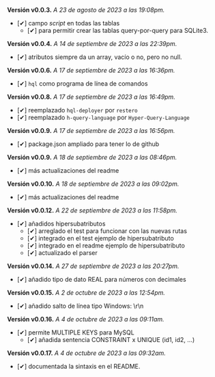 **Versión v0.0.3.** *A 23 de agosto de 2023 a las 19:08pm.*

- [✔] campo *script* en todas las tablas
  - [✔] para permitir crear las tablas query-por-query para SQLite3.

**Versión v0.0.4.** *A 14 de septiembre de 2023 a las 22:39pm.*

- [✔] atributos siempre da un array, vacío o no, pero no null.

**Versión v0.0.6.** *A 17 de septiembre de 2023 a las 16:36pm.*

- [✔] `hql` como programa de línea de comandos

**Versión v0.0.8.** *A 17 de septiembre de 2023 a las 16:49pm.*

- [✔] reemplazado `hql-deployer` por `restero`
- [✔] reemplazado `h-query-language` por `Hyper-Query-Language`

**Versión v0.0.9.** *A 17 de septiembre de 2023 a las 16:56pm.*

- [✔] package.json ampliado para tener lo de github

**Versión v0.0.9.** *A 18 de septiembre de 2023 a las 08:46pm.*

- [✔] más actualizaciones del readme

**Versión v0.0.10.** *A 18 de septiembre de 2023 a las 09:02pm.*

- [✔] más actualizaciones del readme

**Versión v0.0.12.** *A 22 de septiembre de 2023 a las 11:58pm.*

- [✔] añadidos hipersubatributos
  - [✔] arreglado el test para funcionar con las nuevas rutas
  - [✔] integrado en el test ejemplo de hipersubatributo
  - [✔] integrado en el readme ejemplo de hipersubatributo
  - [✔] actualizado el parser

**Versión v0.0.14.** *A 27 de septiembre de 2023 a las 20:27pm.*
- [✔] añadido tipo de dato REAL para números con decimales

**Versión v0.0.15.** *A 2 de octubre de 2023 a las 12:54pm.*
- [✔] añadido salto de línea tipo Windows: \r\n

**Versión v0.0.16.** *A 4 de octubre de 2023 a las 09:11am.*
- [✔] permite MULTIPLE KEYS para MySQL
  - [✔] añadida sentencia CONSTRAINT x UNIQUE (id1, id2, ...)

**Versión v0.0.17.** *A 4 de octubre de 2023 a las 09:32am.*
- [✔] documentada la sintaxis en el README.
